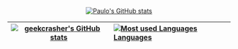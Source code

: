<div align="center">
 
<!-- Created and designed by [Jovan](https://github.com/jxmked) -->
[![Paulo's GitHub stats](https://gh-stats-card.cyclic.app/api/geekcrasher)](https://github.com/geekcrasher)


<!-- Github Stats -->

| <a href="http://www.github.com/geekcrasher"> <img src="https://github-readme-stats.vercel.app/api?username=geekcrasher&show_icons=true&hide=&count_private=true&title_color=ffffff&text_color=ffffff&icon_color=facc15&bg_color=0f172a&hide_border=true&show_icons=true" alt="geekcrasher's GitHub stats" /> </a> | <a href="https://github.com/geekcrasher" align="left"> <img src="https://github-readme-stats.vercel.app/api/top-langs/?username=geekcrasher&theme=dark&hide_border=false&include_all_commits=true&count_private=true&layout=compact" alt="Most used Languages Languages" /> </a> 
| ------------- | ------------- |
  
</div>

